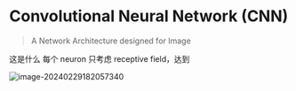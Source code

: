 # Convolutional Neural  Network (CNN)

> A Network Architecture designed for Image

这是什么
每个 neuron 只考虑 receptive field，达到

![image-20240229182057340](.static/image-20240229182057340.png)